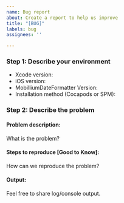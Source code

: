 ```yaml
---
name: Bug report
about: Create a report to help us improve
title: "[BUG]"
labels: bug
assignees: ''

---
```


### Step 1: Describe your environment

  * Xcode version:
  * iOS version:
  * MobilliumDateFormatter Version:
  * Installation method (Cocapods or SPM):

### Step 2: Describe the problem

#### Problem description:

What is the problem?

#### Steps to reproduce [Good to Know]:

How can we reproduce the problem?

#### Output:

Feel free to share log/console output.
